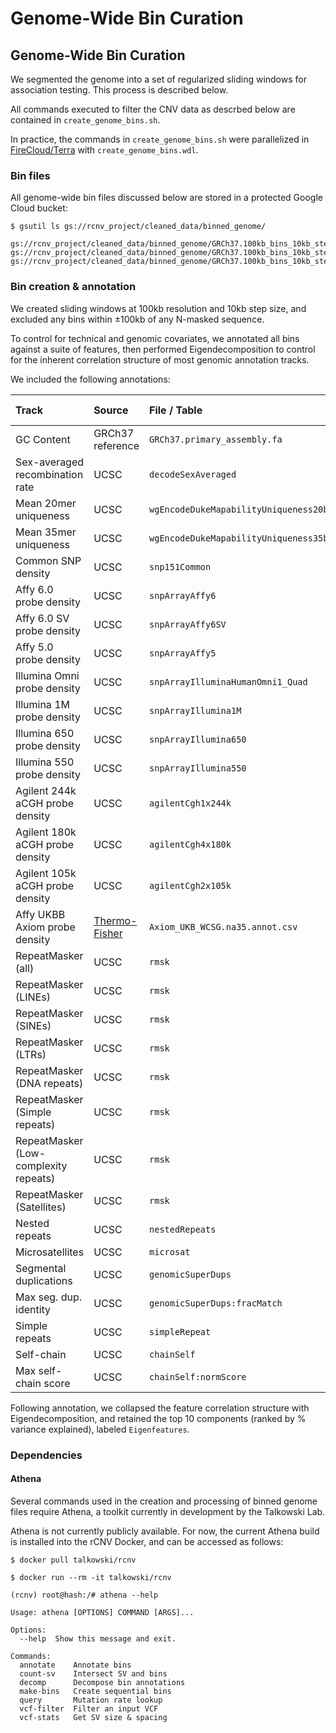 # Genome-Wide Bin Curation  

## Genome-Wide Bin Curation  

We segmented the genome into a set of regularized sliding windows for association testing. This process is described below.  

All commands executed to filter the CNV data as descrbed below are contained in `create_genome_bins.sh`.  

In practice, the commands in `create_genome_bins.sh` were parallelized in [FireCloud/Terra](https://portal.firecloud.org) with `create_genome_bins.wdl`.  

### Bin files  

All genome-wide bin files discussed below are stored in a protected Google Cloud bucket:  
```
$ gsutil ls gs://rcnv_project/cleaned_data/binned_genome/

gs://rcnv_project/cleaned_data/binned_genome/GRCh37.100kb_bins_10kb_steps.raw.bed.gz
gs://rcnv_project/cleaned_data/binned_genome/GRCh37.100kb_bins_10kb_steps.annotated.bed.gz
gs://rcnv_project/cleaned_data/binned_genome/GRCh37.100kb_bins_10kb_steps.annotated.eigen.bed.gz
```

### Bin creation & annotation

We created sliding windows at 100kb resolution and 10kb step size, and excluded any bins within ±100kb of any N-masked sequence.  

To control for technical and genomic covariates, we annotated all bins against a suite of features, then performed Eigendecomposition to control for the inherent correlation structure of most genomic annotation tracks.  

We included the following annotations:  

| Track | Source | File / Table | Athena function(s) | Transformation |  
| :--- | :---- | :--- | :--- | :--- |  
| GC Content | GRCh37 reference | `GRCh37.primary_assembly.fa` | `fasta` | None |  
| Sex-averaged recombination rate | UCSC | `decodeSexAveraged` | `map-mean`, `map-max` | `sqrt(x)` |  
| Mean 20mer uniqueness | UCSC | `wgEncodeDukeMapabilityUniqueness20bp` | `map-mean` | None |  
| Mean 35mer uniqueness | UCSC | `wgEncodeDukeMapabilityUniqueness35bp` | `map-mean` | None |  
| Common SNP density | UCSC | `snp151Common` | `count-unique` | None |  
| Affy 6.0 probe density | UCSC | `snpArrayAffy6` | `count-unique` | `log(x+0.01_x)` |  
| Affy 6.0 SV probe density | UCSC | `snpArrayAffy6SV` | `count-unique` | None |  
| Affy 5.0 probe density | UCSC | `snpArrayAffy5` | `count-unique` | `log(x+0.01_x)` |  
| Illumina Omni probe density | UCSC | `snpArrayIlluminaHumanOmni1_Quad` | `count-unique` | `log(x+0.01_x)` |  
| Illumina 1M probe density | UCSC | `snpArrayIllumina1M` | `count-unique` | `log(x+0.01_x)` |  
| Illumina 650 probe density | UCSC | `snpArrayIllumina650` | `count-unique` | `log(x+0.01_x)` |  
| Illumina 550 probe density | UCSC | `snpArrayIllumina550` | `count-unique` | `log(x+0.01_x)` |  
| Agilent 244k aCGH probe density | UCSC | `agilentCgh1x244k` | `count` | None |  
| Agilent 180k aCGH probe density | UCSC | `agilentCgh4x180k` | `count` | None |  
| Agilent 105k aCGH probe density | UCSC | `agilentCgh2x105k` | `count` | None |  
| Affy UKBB Axiom probe density | [Thermo-Fisher](https://www.thermofisher.com/order/catalog/product/902502) | `Axiom_UKB_WCSG.na35.annot.csv` | `count` | `log(x+0.01_x)` |  
| RepeatMasker (all) | UCSC | `rmsk` | `coverage` | None |  
| RepeatMasker (LINEs) | UCSC | `rmsk` | `coverage` | `log(x+0.01_x)` |  
| RepeatMasker (SINEs) | UCSC | `rmsk` | `coverage` | `log(x+0.01_x)` |  
| RepeatMasker (LTRs) | UCSC | `rmsk` | `coverage` | `log(x+0.01_x)` |  
| RepeatMasker (DNA repeats) | UCSC | `rmsk` | `coverage` | `log(x+0.01_x)` |  
| RepeatMasker (Simple repeats) | UCSC | `rmsk` | `coverage` | `log(x+0.01_x)` |  
| RepeatMasker (Low-complexity repeats) | UCSC | `rmsk` | `coverage` | `log(x+0.01_x)` |  
| RepeatMasker (Satellites) | UCSC | `rmsk` | `coverage` | None |  
| Nested repeats | UCSC | `nestedRepeats` | `coverage` | None |  
| Microsatellites | UCSC | `microsat` | `coverage` | None |  
| Segmental duplications | UCSC | `genomicSuperDups` | `coverage` | `log(x+0.01_x)` |  
| Max seg. dup. identity | UCSC | `genomicSuperDups:fracMatch` | `map-max` | `log(x+0.01_x)` |  
| Simple repeats | UCSC | `simpleRepeat` | `coverage` | `log(x+0.01_x)` |  
| Self-chain | UCSC | `chainSelf` | `coverage` | `log(x+0.01_x)` |  
| Max self-chain score | UCSC | `chainSelf:normScore` | `coverage` | None |  


Following annotation, we collapsed the feature correlation structure with Eigendecomposition, and retained the top 10 components (ranked by % variance explained), labeled `Eigenfeatures`.  

### Dependencies  

#### Athena  
Several commands used in the creation and processing of binned genome files require Athena, a toolkit currently in development by the Talkowski Lab.  

Athena is not currently publicly available. For now, the current Athena build is installed into the rCNV Docker, and can be accessed as follows:  
```
$ docker pull talkowski/rcnv

$ docker run --rm -it talkowski/rcnv

(rcnv) root@hash:/# athena --help

Usage: athena [OPTIONS] COMMAND [ARGS]...

Options:
  --help  Show this message and exit.

Commands:
  annotate    Annotate bins
  count-sv    Intersect SV and bins
  decomp      Decompose bin annotations
  make-bins   Create sequential bins
  query       Mutation rate lookup
  vcf-filter  Filter an input VCF
  vcf-stats   Get SV size & spacing 
```
